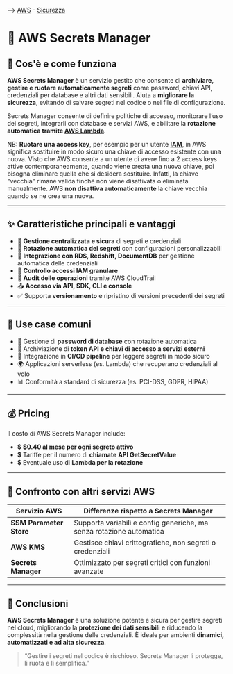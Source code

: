 --> [AWS](00-Intro/AWS.md)  -  [Sicurezza](09-Sicurezza-Compliance-Governance/Sicurezza-Compliance-Governance.md)
# 🔐 AWS Secrets Manager

## 📘 Cos'è e come funziona

**AWS Secrets Manager** è un servizio gestito che consente di **archiviare, gestire e ruotare automaticamente segreti** come password, chiavi API, credenziali per database e altri dati sensibili. Aiuta a **migliorare la sicurezza**, evitando di salvare segreti nel codice o nei file di configurazione.

Secrets Manager consente di definire politiche di accesso, monitorare l’uso dei segreti, integrarli con database e servizi AWS, e abilitare la **rotazione automatica tramite [AWS Lambda](01-Compute-options/AWS-Lambda.md)**.


NB: **Ruotare una access key**, per esempio per un utente **[IAM](09-Sicurezza-Compliance-Governance/Sicurezza/AWS-IAM.md)**, in AWS significa sostituire in modo sicuro una chiave di accesso esistente con una nuova. Visto che AWS consente a un utente di avere fino a 2 access keys attive contemporaneamente, quando viene creata una nuova chiave, poi bisogna eliminare quella che si desidera sostituire. Infatti, la chiave "vecchia" rimane valida finché non viene disattivata o eliminata manualmente. AWS **non disattiva automaticamente** la chiave vecchia quando se ne crea una nuova.


---

## ✨ Caratteristiche principali e vantaggi

- 🔐 **Gestione centralizzata e sicura** di segreti e credenziali
- 🔁 **Rotazione automatica dei segreti** con configurazioni personalizzabili
- 🧩 **Integrazione con RDS, Redshift, DocumentDB** per gestione automatica delle credenziali
- 📜 **Controllo accessi IAM granulare**
- 🔎 **Audit delle operazioni** tramite AWS CloudTrail
- 📤 **Accesso via API, SDK, CLI e console**
- ✅ Supporta **versionamento** e ripristino di versioni precedenti dei segreti

---

## 🚀 Use case comuni

- 🔑 Gestione di **password di database** con rotazione automatica
- 🔐 Archiviazione di **token API e chiavi di accesso a servizi esterni**
- 🤖 Integrazione in **CI/CD pipeline** per leggere segreti in modo sicuro
- 🌍 Applicazioni serverless (es. Lambda) che recuperano credenziali al volo
- 📊 Conformità a standard di sicurezza (es. PCI-DSS, GDPR, HIPAA)

---

## 💰 Pricing

Il costo di AWS Secrets Manager include:

- 💲 **$0.40 al mese per ogni segreto attivo**
- 💲 Tariffe per il numero di **chiamate API GetSecretValue**
- 💲 Eventuale uso di **Lambda per la rotazione**


---

## 🔄 Confronto con altri servizi AWS

| Servizio AWS                  | Differenze rispetto a Secrets Manager                                |
|-------------------------------|------------------------------------------------------------------------|
| **SSM Parameter Store**       | Supporta variabili e config generiche, ma senza rotazione automatica |
| **AWS KMS**                   | Gestisce chiavi crittografiche, non segreti o credenziali             |
| **Secrets Manager**           | Ottimizzato per segreti critici con funzioni avanzate                 |

---

## 📌 Conclusioni

**AWS Secrets Manager** è una soluzione potente e sicura per gestire segreti nel cloud, migliorando la **protezione dei dati sensibili** e riducendo la complessità nella gestione delle credenziali. È ideale per ambienti **dinamici, automatizzati e ad alta sicurezza**.

> “Gestire i segreti nel codice è rischioso. Secrets Manager li protegge, li ruota e li semplifica.”

